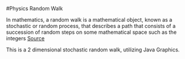 #Physics Random Walk

In mathematics, a random walk is a mathematical object, known as a stochastic or random process, that describes a path that consists of a succession of random steps on some mathematical space such as the integers [Source](https://en.wikipedia.org/wiki/Random_walk)

This is a 2 dimensional stochastic random walk, utilizing Java Graphics. 
